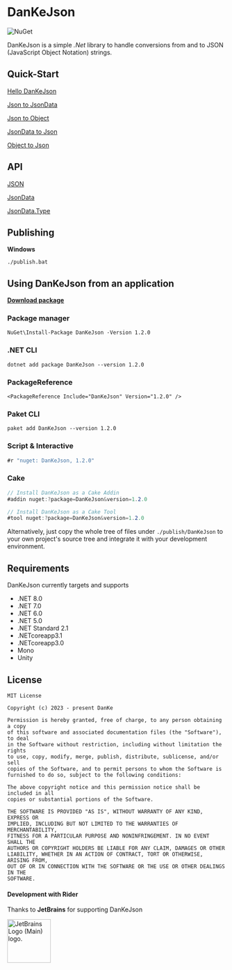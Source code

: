 # DanKeJson
![NuGet](https://img.shields.io/nuget/v/DanKeJson.svg)

DanKeJson is a simple *.Net* library to handle conversions from and to JSON (JavaScript Object Notation) strings.



## Quick-Start

[Hello DanKeJson](./Docs/DanKeJson.md)

[Json to JsonData](./Docs/QuickStart/Json2JsonData.md)

[Json to Object](./Docs/QuickStart/Json2Object.md)

[JsonData to Json](./Docs/QuickStart/JsonData2Json.md)

[Object to Json](./Docs/QuickStart/Object2Json.md)



## API

[JSON](./Docs/API/JSON.md)

[JsonData](./Docs/API/JsonData.md)

[JsonData.Type](./Docs/API/JsonData.Type.md)



## Publishing

**Windows**

```shell
./publish.bat
```



## Using DanKeJson from an application

**[Download package](https://www.nuget.org/api/v2/package/DanKeJson/1.2.0)**

### Package manager

```shell
NuGet\Install-Package DanKeJson -Version 1.2.0
```

### .NET CLI

```shell
dotnet add package DanKeJson --version 1.2.0
```

### PackageReference

```xaml
<PackageReference Include="DanKeJson" Version="1.2.0" />
```

### Paket CLI

```shell
paket add DanKeJson --version 1.2.0
```

### Script & Interactive

```c#
#r "nuget: DanKeJson, 1.2.0"
```

### Cake

```C#
// Install DanKeJson as a Cake Addin
#addin nuget:?package=DanKeJson&version=1.2.0

// Install DanKeJson as a Cake Tool
#tool nuget:?package=DanKeJson&version=1.2.0
```

Alternatively, just copy the whole tree of files under `./publish/DanKeJson` to your own project's source tree and integrate it with your development environment.



## Requirements

DanKeJson currently targets and supports

- .NET 8.0
- .NET 7.0
- .NET 6.0
- .NET 5.0
- .NET Standard 2.1
- .NETcoreapp3.1
- .NETcoreapp3.0
- Mono
- Unity



## License

```
MIT License

Copyright (c) 2023 - present DanKe

Permission is hereby granted, free of charge, to any person obtaining a copy
of this software and associated documentation files (the "Software"), to deal
in the Software without restriction, including without limitation the rights
to use, copy, modify, merge, publish, distribute, sublicense, and/or sell
copies of the Software, and to permit persons to whom the Software is
furnished to do so, subject to the following conditions:

The above copyright notice and this permission notice shall be included in all
copies or substantial portions of the Software.

THE SOFTWARE IS PROVIDED "AS IS", WITHOUT WARRANTY OF ANY KIND, EXPRESS OR
IMPLIED, INCLUDING BUT NOT LIMITED TO THE WARRANTIES OF MERCHANTABILITY,
FITNESS FOR A PARTICULAR PURPOSE AND NONINFRINGEMENT. IN NO EVENT SHALL THE
AUTHORS OR COPYRIGHT HOLDERS BE LIABLE FOR ANY CLAIM, DAMAGES OR OTHER
LIABILITY, WHETHER IN AN ACTION OF CONTRACT, TORT OR OTHERWISE, ARISING FROM,
OUT OF OR IN CONNECTION WITH THE SOFTWARE OR THE USE OR OTHER DEALINGS IN THE
SOFTWARE.
```



#### Development with Rider

Thanks to **JetBrains** for supporting DanKeJson

<img src="https://resources.jetbrains.com/storage/products/company/brand/logos/jb_beam.png" alt="JetBrains Logo (Main) logo." width=100 height=100>
